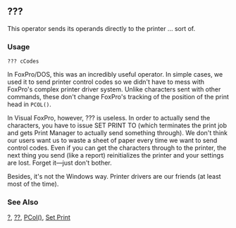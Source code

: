 ## ???

This operator sends its operands directly to the printer ... sort of.

### Usage

```foxpro
??? cCodes
```

In FoxPro/DOS, this was an incredibly useful operator. In simple cases, we used it to send printer control codes so we didn't have to mess with FoxPro's complex printer driver system. Unlike characters sent with other commands, these don't change FoxPro's tracking of the position of the print head in `PCOL()`.

In Visual FoxPro, however, ??? is useless. In order to actually send the characters, you have to issue SET PRINT TO (which terminates the print job and gets Print Manager to actually send something through). We don't think our users want us to waste a sheet of paper every time we want to send control codes. Even if you can get the characters through to the printer, the next thing you send (like a report) reinitializes the printer and your settings are lost. Forget it&mdash;just don't bother.

Besides, it's not the Windows way. Printer drivers are our friends (at least most of the time).

### See Also

[?](s4g174.md), [??](s4g174.md), [PCol()](s4g105.md), [Set Print](s4g146.md)